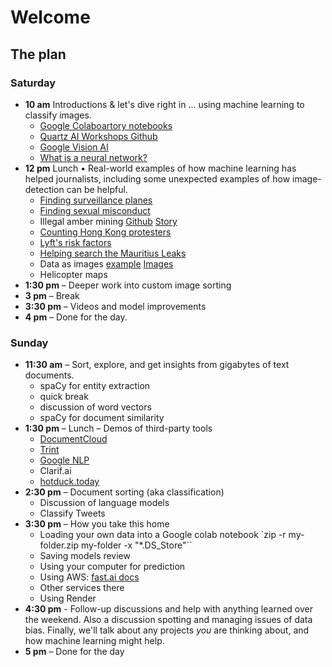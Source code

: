 # Welcome

## The plan

### Saturday

- **10 am** Introductions & let's dive right in ... using machine learning to classify images.
    - [Google Colaboartory notebooks](https://colab.research.google.com)
    - [Quartz AI Workshops Github](https://bit.ly/ai-workshops)
    - [Google Vision AI](cloud.google.com/vision)
    - [What is a neural network?](https://youtu.be/aircAruvnKk)
- **12 pm** Lunch • Real-world examples of how machine learning has helped journalists, including some unexpected examples of how image-detection can be helpful.
    - [Finding surveillance planes](https://www.buzzfeednews.com/article/peteraldhous/hidden-spy-planes)
    - [Finding sexual misconduct](http://doctors.ajc.com/about_this_investigation/)
    - Illegal amber mining [Github](https://github.com/texty/amber-methodology/blob/master/doc/c+j2019.md) [Story](http://texty.org.ua/d/2018/amber_eng/)
    - [Counting Hong Kong protesters](https://www.nytimes.com/interactive/2019/07/03/world/asia/hong-kong-protest-crowd-ai.html)
    - [Lyft's risk factors](https://qz.com/1563668/lyfts-ipo-filing-highlights-risk-factors-other-companies-dont-mention/)
    - [Helping search the Mauritius Leaks](https://qz.com/1670632/how-quartz-used-ai-to-help-reporters-search-the-mauritius-leaks/)
    - Data as images [example](https://www.splunk.com/blog/2017/04/18/deep-learning-with-splunk-and-tensorflow-for-security-catching-the-fraudster-in-neural-networks-with-behavioral-biometrics.html) [Images](https://www.splunk.com/content/dam/splunk-blogs/images/2017/04/gleb-esman/03-mouse-movements-images-900x.jpg)
    - Helicopter maps
- **1:30 pm** – Deeper work into custom image sorting
- **3 pm** – Break
- **3:30 pm** – Videos and model improvements
- **4 pm** – Done for the day.

### Sunday

- **11:30 am** – Sort, explore, and get insights from gigabytes of text documents.
    - spaCy for entity extraction
    - quick break
    - discussion of word vectors
    - spaCy for document similarity
- **1:30 pm**  – Lunch 
    – Demos of third-party tools
    - [DocumentCloud](https://www.documentcloud.org/faq#faq-analyzing-1)
    - [Trint](https://trint.com/)
    - [Google NLP](https://cloud.google.com/natural-language/)
    - Clarif.ai
    - [hotduck.today](http://hotduck.today)
- **2:30 pm** – Document sorting (aka classification)
    - Discussion of language models
    - Classify Tweets
- **3:30 pm** – How you take this home
    - Loading your own data into a Google colab notebook
	`zip -r my-folder.zip my-folder -x "*.DS_Store"``
    - Saving models review
    - Using your computer for prediction
    - Using AWS: [fast.ai docs](https://course.fast.ai/)
    - Other services there
    - Using Render
- **4:30 pm** - Follow-up discussions and help with anything learned over the weekend. Also a discussion spotting and managing issues of data bias. Finally, we'll talk about any projects *you* are thinking about, and how machine learning might help.
- **5 pm** – Done for the day
